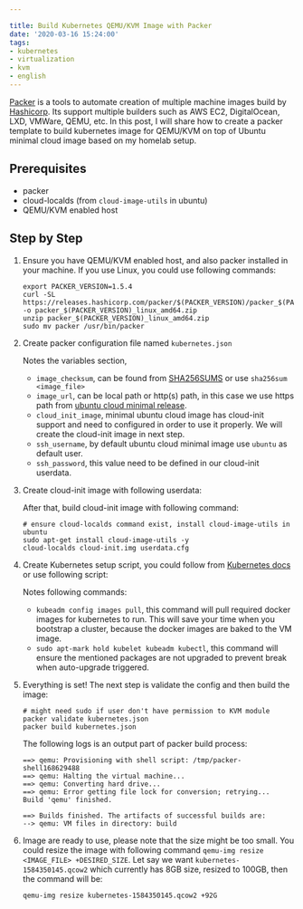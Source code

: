 ```yaml
---

title: Build Kubernetes QEMU/KVM Image with Packer
date: '2020-03-16 15:24:00'
tags:
- kubernetes
- virtualization
- kvm
- english
---
```


[Packer](https://packer.io/) is a tools to automate creation of multiple machine images build by [Hashicorp](https://www.hashicorp.com). Its support multiple builders such as AWS EC2, DigitalOcean, LXD, VMWare, QEMU, etc. In this post, I will share how to create a packer template to build kubernetes image for QEMU/KVM on top of Ubuntu minimal cloud image based on my homelab setup.

## Prerequisites
- packer
- cloud-localds (from `cloud-image-utils` in ubuntu)
- QEMU/KVM enabled host

## Step by Step
1.  Ensure you have QEMU/KVM enabled host, and also packer installed in your machine. If you use Linux, you could use following commands:

    ```
    export PACKER_VERSION=1.5.4
    curl -SL https://releases.hashicorp.com/packer/$(PACKER_VERSION)/packer_$(PACKER_VERSION)_linux_amd64.zip -o packer_$(PACKER_VERSION)_linux_amd64.zip
    unzip packer_$(PACKER_VERSION)_linux_amd64.zip
    sudo mv packer /usr/bin/packer
    ```
2.  Create packer configuration file named `kubernetes.json`
    <script src="https://gist.github.com/rizkidoank/14e2be9a08785aec2fad4daf79c3bdda.js?file=kubernetes.json"></script>

    Notes the variables section, 
    
    - `image_checksum`, can be found from [SHA256SUMS](https://cloud-images.ubuntu.com/minimal/releases/bionic/release/SHA256SUMS) or use `sha256sum <image_file>`
    - `image_url`, can be local path or http(s) path, in this case we use https path from [ubuntu cloud minimal release](https://cloud-images.ubuntu.com/minimal/releases/bionic/release).
    - `cloud_init_image`, minimal ubuntu cloud image has cloud-init support and need to configured in order to use it properly. We will create the cloud-init image in next step.
    - `ssh_username`, by default ubuntu cloud minimal image use `ubuntu` as default user.
    - `ssh_password`, this value need to be defined in our cloud-init userdata.

3.  Create cloud-init image with following userdata:
    <script src="https://gist.github.com/rizkidoank/14e2be9a08785aec2fad4daf79c3bdda.js?file=userdata.cfg"></script>

    After that, build cloud-init image with following command:
    ```
    # ensure cloud-localds command exist, install cloud-image-utils in ubuntu
    sudo apt-get install cloud-image-utils -y
    cloud-localds cloud-init.img userdata.cfg
    ```

4.  Create Kubernetes setup script, you could follow from [Kubernetes docs](https://kubernetes.io/docs/setup/production-environment/tools/kubeadm/install-kubeadm/) or use following script:
    <script src="https://gist.github.com/rizkidoank/14e2be9a08785aec2fad4daf79c3bdda.js?file=setup.sh"></script>

    Notes following commands:
    
    - `kubeadm config images pull`, this command will pull required docker images for kubernetes to run. This will save your time when you bootstrap a cluster, because the docker images are baked to the VM image.
    - `sudo apt-mark hold kubelet kubeadm kubectl`, this command will ensure the mentioned packages are not upgraded to prevent break when auto-upgrade triggered.

5.  Everything is set! The next step is validate the config and then build the image:

    ```
    # might need sudo if user don't have permission to KVM module
    packer validate kubernetes.json
    packer build kubernetes.json
    ```

    The following logs is an output part of packer build process:
    ```
    ==> qemu: Provisioning with shell script: /tmp/packer-shell168629488
    ==> qemu: Halting the virtual machine...
    ==> qemu: Converting hard drive...
    ==> qemu: Error getting file lock for conversion; retrying...
    Build 'qemu' finished.

    ==> Builds finished. The artifacts of successful builds are:
    --> qemu: VM files in directory: build
    ```

6.  Image are ready to use, please note that the size might be too small. You could resize the image with following command `qemu-img resize <IMAGE_FILE> +DESIRED_SIZE`. Let say we want `kubernetes-1584350145.qcow2` which currently has 8GB size, resized to 100GB, then the command will be:

    ```
    qemu-img resize kubernetes-1584350145.qcow2 +92G
    ```